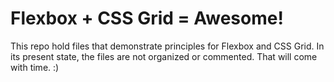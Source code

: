 # Flexbox + CSS Grid = Awesome!
This repo hold files that demonstrate principles for Flexbox and CSS Grid. In its present state, the files are not organized or commented. That will come with time. :)
